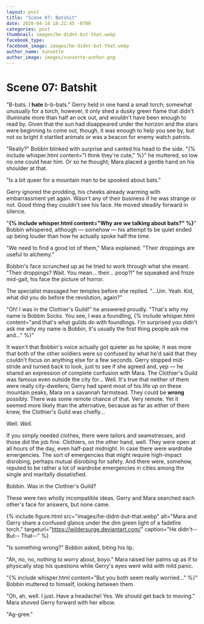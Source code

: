 ```yaml
---
layout: post
title: "Scene 07: Batshit"
date: 2020-04-18 18:21:45 -0700
categories: post
thumbnail: images/he-didnt-but-that.webp
facebook_type: 
facebook_image: images/he-didnt-but-that.webp
author_name: Sunsette
author_image: images/sunsette-author.png
---
```

# Scene 07: Batshit
 
"B-bats. I **hate** b-b-bats." Gerry held in one hand a small torch; somewhat unusually for a torch, however, it only shed a dusky green flame that didn't illuminate more than half an ock out, and wouldn't have been enough to read by. Given that the sun had disappeared under the horizon and the stars were beginning to come out, though, it was enough to help you see by, but not so bright it startled animals or was a beacon for enemy watch patrols.


"Really?" Bobbin blinked with surprise and canted his head to the side. "{% include whisper.html content="I think they're cute," %}" he muttered, so low no one could hear him. Or so he thought; Mara placed a gentle hand on his shoulder at that. 


 "Is a bit queer for a mountain man to be spooked about bats."


Gerry ignored the prodding, his cheeks already warming with embarrassment yet again. Wasn't any of their business if he was strange or not. Good thing they couldn't see his face. He moved steadily forward in silence.


"**{% include whisper.html content="Why are we talking about bats?" %}**" Bobbin whispered, although — somehow — his attempt to be quiet ended up being louder than how he actually spoke half the time.


"We need to find a good lot of them," Mara explained. "Their droppings are useful to alchemy."


Bobbin's face scrunched up as he tried to work through what she meant. "Their droppings? Wait. You mean... their... poop?!" he squeaked and froze mid-gait, his face the picture of horror.


The specialist massaged her temples before she replied. "...Um. Yeah. Kid, what did you do before the revolution, again?"


"Oh! I was in the Clothier's Guild!" he answered proudly. "That's why my name is Bobbin Socks. You see, I was a foundling, {% include whisper.html content="and that's what guilds do with foundlings. I'm surprised you didn't ask me why my name is Bobbin, it's usually the first thing people ask me and..." %}"


It wasn't that Bobbin's voice actually got quieter as he spoke; it was more that both of the other soldiers were so confused by what he'd said that they couldn't focus on anything else for a few seconds. Gerry stopped mid-stride and turned back to look, just to see if she agreed and, yep — he shared an expression of complete confusion with Mara. The Clothier's Guild was famous even outside the city for... Well. It's true that neither of them were really city-dwellers; Gerry had spent most of his life up on these mountain peaks, Mara on a savannah farmstead. They could be **wrong** possibly. There was some remote chance of that. Very remote. Yet it seemed more likely than the alternative, because as far as either of them knew, the Clothier's Guild was chiefly...


Well. *Well.*


If you simply needed clothes, there were tailors and seamstresses, and those did the job fine. Clothiers, on the other hand, well. They were open at all hours of the day, even half-past midnight. In case there were wardrobe emergencies. The sort of emergencies that might require high-impact disrobing, perhaps mutual disrobing for safety. And there were, somehow, reputed to be rather a lot of wardrobe emergencies in cities among the single and maritally dissatisfied. 


Bobbin. Was in the Clothier's Guild?


These were two wholly incompatible ideas. Gerry and Mara searched each other's face for answers, but none came.

{% include figure.html 
   src="images/he-didnt-but-that.webp" 
   alt="Mara and Gerry share a confused glance under the dim green light of a fadefire torch." 
   targeturl="https://wildersurge.deviantart.com/" 
   caption="He didn't-- But-- That--" %}

"Is something wrong?" Bobbin asked, biting his lip.


"Ah, no, no, nothing to worry about, boyo." Mara raised her palms up as if to physically stop his questions while Gerry's eyes went wild with mild panic.


"{% include whisper.html content="But you both seem really worried..." %}" Bobbin muttered to himself, looking between them.


"Oh, ah, well. I just. Have a headache! Yes. We should get back to moving." Mara shoved Gerry forward with her elbow.


"Ag-gree."